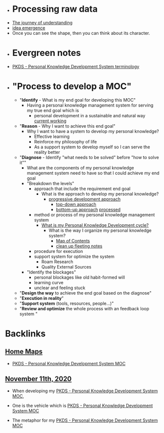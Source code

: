 - # Processing raw data
- [The journey of understanding](<The journey of understanding.md>)
- [idea emergence](<idea emergence.md>)
- Once you can see the shape, then you can think about its character.
- # Evergreen notes
- [PKDS - Personal Knowledge Development System terminology](<PKDS - Personal Knowledge Development System terminology.md>)
- # "Process to develop a MOC"
    - "**Identify** - What is my end goal for developing this MOC"
        - Having a personal knowledge management system for serving my true end goal which is 
            - personal development in a sustainable and natural way [current working](<current working.md>)
    - "**Reason** - Why I want to achieve this end goal"
        - Why I want to have a system to develop my personal knowledge?
            - Effective learning
            - Reinforce my philosophy of life
            - As a support system to develop myself so I can serve the reality better
    - "**Diagnose** - Identify "what needs to be solved" before "how to solve it""
        - What are the components of my personal knowledge management system need to have so that I could achieve my end goal
        - "Breakdown the levels"
            - approach that include the requirement end goal
                - What is the approach to develop my personal knowledge?
                    - [progressive development approach](<progressive development approach.md>)
                        - [top-down approach](<top-down approach.md>)
                        - [bottom-up approach](<bottom-up approach.md>) [processed](<processed.md>)
            - method or process of my personal knowledge management system
                - [What is my Personal Knowledge Development cycle?](<What is my Personal Knowledge Development cycle?.md>)
                    - What is the way I organize my personal knowledge system?
                        - [Map of Contents](<Map of Contents.md>)
                        - [clean up fleeting notes](<clean up fleeting notes.md>)
            - procedure for execution
            - support system for optimize the system
                - Roam Research
                - Quality External Sources
        - "Identify the blockages"
            - personal blockages like old habit-formed will
            - learning curve 
            - unclear and feeling stuck
    - "**Design the way** to achieve the end goal based on the diagnose"
    - "**Execution in reality**"
    - "**Support system** (tools, resources, people...)"
    - "**Review and optimize** the whole process with an feedback loop system "

# Backlinks
## [Home Maps](<Home Maps.md>)
- [PKDS - Personal Knowledge Development System MOC](<PKDS - Personal Knowledge Development System MOC.md>)

## [November 11th, 2020](<November 11th, 2020.md>)
- When developing my [PKDS - Personal Knowledge Development System MOC](<PKDS - Personal Knowledge Development System MOC.md>),

- One is the vehicle which is [PKDS - Personal Knowledge Development System MOC](<PKDS - Personal Knowledge Development System MOC.md>)

- The metaphor for my [PKDS - Personal Knowledge Development System MOC](<PKDS - Personal Knowledge Development System MOC.md>)

